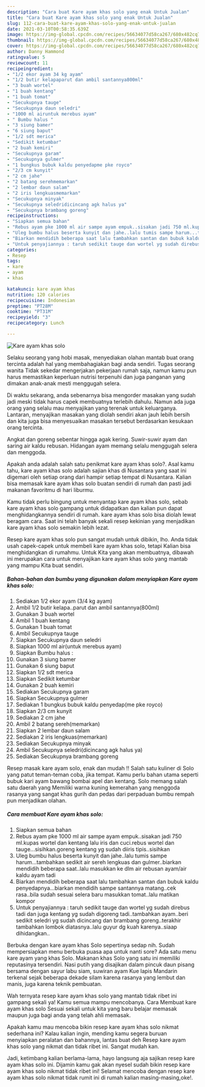 ```yaml
---
description: "Cara buat Kare ayam khas solo yang enak Untuk Jualan"
title: "Cara buat Kare ayam khas solo yang enak Untuk Jualan"
slug: 112-cara-buat-kare-ayam-khas-solo-yang-enak-untuk-jualan
date: 2021-03-10T00:58:35.639Z
image: https://img-global.cpcdn.com/recipes/56634077d58ca267/680x482cq70/kare-ayam-khas-solo-foto-resep-utama.jpg
thumbnail: https://img-global.cpcdn.com/recipes/56634077d58ca267/680x482cq70/kare-ayam-khas-solo-foto-resep-utama.jpg
cover: https://img-global.cpcdn.com/recipes/56634077d58ca267/680x482cq70/kare-ayam-khas-solo-foto-resep-utama.jpg
author: Danny Hammond
ratingvalue: 5
reviewcount: 11
recipeingredient:
- "1/2 ekor ayam 34 kg ayam"
- "1/2 butir kelapaparut dan ambil santannya800ml"
- "3 buah wortel"
- "1 buah kentang"
- "1 buah tomat"
- "Secukupnya tauge"
- "Secukupnya daun seledri"
- "1000 ml airuntuk merebus ayam"
- " Bumbu halus "
- "3 siung bamer"
- "6 siung baput"
- "1/2 sdt merica"
- "Sedikit ketumbar"
- "2 buah kemiri"
- "Secukupnya garam"
- "Secukupnya gulmer"
- "1 bungkus bubuk kaldu penyedapme pke royco"
- "2/3 cm kunyit"
- "2 cm jahe"
- "2 batang serehmemarkan"
- "2 lembar daun salam"
- "2 iris lengkuasmemarkan"
- "Secukupnya minyak"
- "Secukupnya seledridicincang agk halus ya"
- "Secukupnya brambang goreng"
recipeinstructions:
- "Siapkan semua bahan"
- "Rebus ayam pke 1000 ml air sampe ayam empuk..sisakan jadi 750 ml.kupas wortel dan kentang lalu iris dan cuci.rebus wortel dan tauge...sisihkan.goreng kentang yg sudah diiris tipis..sisihkan"
- "Uleg bumbu halus beserta kunyit dan jahe..lalu tumis sampe harum...tambahkan sedikit air sereh lengkuas dan gulmer..biarkan mendidih beberapa saat..lalu masukkan ke dlm air rebusan ayam/air kaldu ayam tadi"
- "Biarkan mendidih beberapa saat lalu tambahkan santan dan bubuk kaldu penyedapnya...biarkan mendidih sampe santannya matang..cek rasa..bila sudah sesuai selera baru masukkan tomat..lalu matikan kompor"
- "Untuk penyajiannya : taruh sedikit tauge dan wortel yg sudah direbus tadi dan juga kentang yg sudah digoreng tadi..tambahkan ayam..beri sedikit seledri yg sudah dicincang dan brambang goreng..terakhir tambahkan lombok diatasnya..lalu guyur dg kuah karenya..siaap dihidangkan.."
categories:
- Resep
tags:
- kare
- ayam
- khas

katakunci: kare ayam khas 
nutrition: 120 calories
recipecuisine: Indonesian
preptime: "PT28M"
cooktime: "PT31M"
recipeyield: "3"
recipecategory: Lunch

---
```



![Kare ayam khas solo](https://img-global.cpcdn.com/recipes/56634077d58ca267/680x482cq70/kare-ayam-khas-solo-foto-resep-utama.jpg)

Selaku seorang yang hobi masak, menyediakan olahan mantab buat orang tercinta adalah hal yang membahagiakan bagi anda sendiri. Tugas seorang  wanita Tidak sekedar mengerjakan pekerjaan rumah saja, namun kamu pun harus memastikan keperluan nutrisi terpenuhi dan juga panganan yang dimakan anak-anak mesti menggugah selera.

Di waktu  sekarang, anda sebenarnya bisa mengorder masakan yang sudah jadi meski tidak harus capek membuatnya terlebih dahulu. Namun ada juga orang yang selalu mau menyajikan yang terenak untuk keluarganya. Lantaran, menyajikan masakan yang diolah sendiri akan jauh lebih bersih dan kita juga bisa menyesuaikan masakan tersebut berdasarkan kesukaan orang tercinta. 

Angkat dan goreng sebentar hingga agak kering. Suwir-suwir ayam dan saring air kaldu rebusan. Hidangan ayam memang selalu menggugah selera dan menggoda.

Apakah anda adalah salah satu penikmat kare ayam khas solo?. Asal kamu tahu, kare ayam khas solo adalah sajian khas di Nusantara yang saat ini digemari oleh setiap orang dari hampir setiap tempat di Nusantara. Kalian bisa memasak kare ayam khas solo buatan sendiri di rumah dan pasti jadi makanan favoritmu di hari liburmu.

Kamu tidak perlu bingung untuk menyantap kare ayam khas solo, sebab kare ayam khas solo gampang untuk didapatkan dan kalian pun dapat menghidangkannya sendiri di rumah. kare ayam khas solo bisa diolah lewat beragam cara. Saat ini telah banyak sekali resep kekinian yang menjadikan kare ayam khas solo semakin lebih lezat.

Resep kare ayam khas solo pun sangat mudah untuk dibikin, lho. Anda tidak usah capek-capek untuk membeli kare ayam khas solo, tetapi Kalian bisa menghidangkan di rumahmu. Untuk Kita yang akan membuatnya, dibawah ini merupakan cara untuk menyajikan kare ayam khas solo yang mantab yang mampu Kita buat sendiri.

<!--inarticleads1-->

##### Bahan-bahan dan bumbu yang digunakan dalam menyiapkan Kare ayam khas solo:

1. Sediakan 1/2 ekor ayam (3/4 kg ayam)
1. Ambil 1/2 butir kelapa..parut dan ambil santannya(800ml)
1. Gunakan 3 buah wortel
1. Ambil 1 buah kentang
1. Gunakan 1 buah tomat
1. Ambil Secukupnya tauge
1. Siapkan Secukupnya daun seledri
1. Siapkan 1000 ml air(untuk merebus ayam)
1. Siapkan  Bumbu halus :
1. Gunakan 3 siung bamer
1. Gunakan 6 siung baput
1. Siapkan 1/2 sdt merica
1. Siapkan Sedikit ketumbar
1. Gunakan 2 buah kemiri
1. Sediakan Secukupnya garam
1. Siapkan Secukupnya gulmer
1. Sediakan 1 bungkus bubuk kaldu penyedap(me pke royco)
1. Siapkan 2/3 cm kunyit
1. Sediakan 2 cm jahe
1. Ambil 2 batang sereh(memarkan)
1. Siapkan 2 lembar daun salam
1. Sediakan 2 iris lengkuas(memarkan)
1. Sediakan Secukupnya minyak
1. Ambil Secukupnya seledri(dicincang agk halus ya)
1. Sediakan Secukupnya brambang goreng


Resep masak kare ayam solo, enak dan mudah !! Salah satu kuliner di Solo yang patut teman-teman coba, jika tempat. Kamu perlu bahan utama seperti bubuk kari ayam bawang bombai apel dan kentang. Solo memang salah satu daerah yang Memiliki warna kuning kemerahan yang menggoda rasanya yang sangat khas gurih dan pedas dari perpaduan bumbu rempah pun menjadikan olahan. 

<!--inarticleads2-->

##### Cara membuat Kare ayam khas solo:

1. Siapkan semua bahan
1. Rebus ayam pke 1000 ml air sampe ayam empuk..sisakan jadi 750 ml.kupas wortel dan kentang lalu iris dan cuci.rebus wortel dan tauge...sisihkan.goreng kentang yg sudah diiris tipis..sisihkan
1. Uleg bumbu halus beserta kunyit dan jahe..lalu tumis sampe harum...tambahkan sedikit air sereh lengkuas dan gulmer..biarkan mendidih beberapa saat..lalu masukkan ke dlm air rebusan ayam/air kaldu ayam tadi
1. Biarkan mendidih beberapa saat lalu tambahkan santan dan bubuk kaldu penyedapnya...biarkan mendidih sampe santannya matang..cek rasa..bila sudah sesuai selera baru masukkan tomat..lalu matikan kompor
1. Untuk penyajiannya : taruh sedikit tauge dan wortel yg sudah direbus tadi dan juga kentang yg sudah digoreng tadi..tambahkan ayam..beri sedikit seledri yg sudah dicincang dan brambang goreng..terakhir tambahkan lombok diatasnya..lalu guyur dg kuah karenya..siaap dihidangkan..


Berbuka dengan kare ayam khas Solo sepertinya sedap nih. Sudah mempersiapkan menu berbuka puasa apa untuk nanti sore? Ada satu menu kare ayam yang khas Solo. Makanan khas Solo yang satu ini memiliki reputasinya tersendiri. Nasi putih yang disajikan dalam pincuk daun pisang bersama dengan sayur labu siam, suwiran ayam Kue lapis Mandarin terkenal sejak beberapa dekade silam karena rasanya yang lembut dan manis, juga karena teknik pembuatan. 

Wah ternyata resep kare ayam khas solo yang mantab tidak ribet ini gampang sekali ya! Kamu semua mampu mencobanya. Cara Membuat kare ayam khas solo Sesuai sekali untuk kita yang baru belajar memasak maupun juga bagi anda yang telah ahli memasak.

Apakah kamu mau mencoba bikin resep kare ayam khas solo nikmat sederhana ini? Kalau kalian ingin, mending kamu segera buruan menyiapkan peralatan dan bahannya, lantas buat deh Resep kare ayam khas solo yang nikmat dan tidak ribet ini. Sangat mudah kan. 

Jadi, ketimbang kalian berlama-lama, hayo langsung aja sajikan resep kare ayam khas solo ini. Dijamin kamu gak akan nyesel sudah bikin resep kare ayam khas solo nikmat tidak ribet ini! Selamat mencoba dengan resep kare ayam khas solo nikmat tidak rumit ini di rumah kalian masing-masing,oke!.

